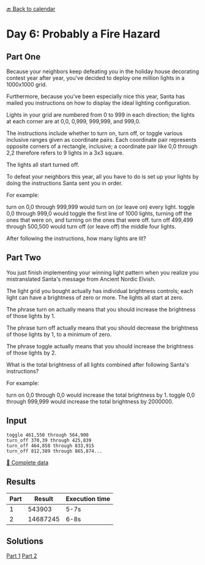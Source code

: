 [:back: Back to calendar](..)

# Day 6: Probably a Fire Hazard

## Part One

Because your neighbors keep defeating you in the holiday house decorating contest year after year, 
you've decided to deploy one million lights in a 1000x1000 grid.

Furthermore, because you've been especially nice this year, 
Santa has mailed you instructions on how to display the ideal lighting configuration.

Lights in your grid are numbered from 0 to 999 in each direction; 
the lights at each corner are at 0,0, 0,999, 999,999, and 999,0. 

The instructions include whether to turn on, turn off, or toggle various inclusive ranges given as coordinate pairs. 
Each coordinate pair represents opposite corners of a rectangle, inclusive; 
a coordinate pair like 0,0 through 2,2 therefore refers to 9 lights in a 3x3 square. 

The lights all start turned off.

To defeat your neighbors this year, all you have to do is set up your lights by doing the instructions Santa sent you in order.

For example:

turn on 0,0 through 999,999 would turn on (or leave on) every light.
toggle 0,0 through 999,0 would toggle the first line of 1000 lights, 
turning off the ones that were on, and turning on the ones that were off.
turn off 499,499 through 500,500 would turn off (or leave off) the middle four lights.

After following the instructions, how many lights are lit?

## Part Two

You just finish implementing your winning light pattern 
when you realize you mistranslated Santa's message from Ancient Nordic Elvish.

The light grid you bought actually has individual brightness controls; 
each light can have a brightness of zero or more. 
The lights all start at zero.

The phrase turn on actually means that you should increase the brightness of those lights by 1.

The phrase turn off actually means that you should decrease the brightness of those lights by 1, to a minimum of zero.

The phrase toggle actually means that you should increase the brightness of those lights by 2.

What is the total brightness of all lights combined after following Santa's instructions?

For example:

turn on 0,0 through 0,0 would increase the total brightness by 1.
toggle 0,0 through 999,999 would increase the total brightness by 2000000.

## Input

```
toggle 461,550 through 564,900
turn_off 370,39 through 425,839
turn_off 464,858 through 833,915
turn_off 812,389 through 865,874...
```

[:scroll: Complete data](./input.txt)

## Results

| Part | Result | Execution time |
| --- | --- | --- |
| 1 | 543903 | 5-7s |
| 2 | 14687245 | 6-8s |

## Solutions

[Part 1](./p1.py)
[Part 2](./p2.py)